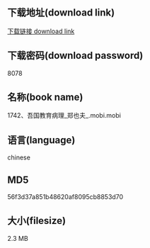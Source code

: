 ## 下载地址(download link)
[下载链接 download link](https://voluble-croquembouche-d321dc.netlify.app/?s=1742%E3%80%81%E5%90%BE%E5%9B%BD%E6%95%99%E8%82%B2%E7%97%85%E7%90%86_%E9%83%91%E4%B9%9F%E5%A4%AB_.mobi)

## 下载密码(download password)
8078

## 名称(book name)
1742、吾国教育病理_郑也夫_.mobi.mobi

## 语言(language)
chinese

## MD5
56f3d37a851b48620af8095cb8853d70

## 大小(filesize)
2.3 MB
